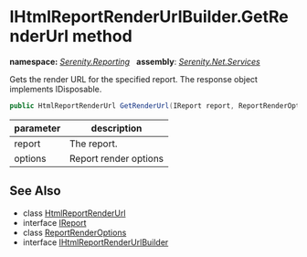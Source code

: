 # IHtmlReportRenderUrlBuilder.GetRenderUrl method
**namespace:** *[Serenity.Reporting](../../README.md#serenity.reporting-namespace)*   **assembly**: *[Serenity.Net.Services](../../README.md)*

Gets the render URL for the specified report. The response object implements IDisposable.

```csharp
public HtmlReportRenderUrl GetRenderUrl(IReport report, ReportRenderOptions options)
```

| parameter | description |
| --- | --- |
| report | The report. |
| options | Report render options |

## See Also

* class [HtmlReportRenderUrl](../HtmlReportRenderUrl.md)
* interface [IReport](../IReport.md)
* class [ReportRenderOptions](../ReportRenderOptions.md)
* interface [IHtmlReportRenderUrlBuilder](../IHtmlReportRenderUrlBuilder.md)